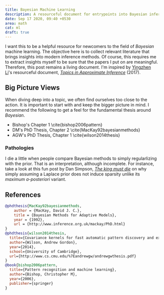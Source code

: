 ```yaml
---
title: Bayesian Machine Learning
description: A resourceful document for entrypoints into Bayesian inference
date: Sep 17 2020, 09:40 +0530
area: math
cat: ml
draft: true
---
```


I want this to be a helpful resource for newcomers to the field of _Bayesian_
machine learning. The objective here is to collect relevant literature
that brings insights into modern inference methods. Of course, this requires me
to extract insights myself to be sure that the papers I put on are
meaningful. Therefore, this post remains a living document. I'm inspired by 
[Yingzhen Li](http://yingzhenli.net/home/en/)'s resourceful 
document, [_Topics in Approximate Inference_](http://yingzhenli.net/home/pdf/topics_approx_infer.pdf) (2017).

## Big Picture Views

When diving deep into a topic, we often find ourselves too close to the action.
It is important to start with and keep the bigger picture in mind. I recommend
the following to get a feel for the fundamental thesis around _Bayesian_.

- Bishop's Chapter 1 \cite{bishop2006pattern}
- DM's PhD Thesis, Chapter 2 \cite{MacKay92bayesianmethods}
- AGW's PhD Thesis, Chapter 1 \cite{wilson2014thesis}

### Pathologies

I die a little when people compare Bayesian methods to simply regularlizing
with the prior. That is an interpretation, although incomplete. For instance,
take a look at this fun post by Dan Simpson, [_The king must die_](https://statmodeling.stat.columbia.edu/2017/11/02/king-must-die/) on why simply
assuming a Laplace prior does not induce sparsity unlike its _maximum a-posteriori_ variant.

## References

```bib
@phdthesis{MacKay92bayesianmethods,
    author = {MacKay, David J. C.},
    title = {Bayesian Methods for Adaptive Models},
    year = {1992},
    url = {http://www.inference.org.uk/mackay/PhD.html}
}
@phdthesis{wilson2014thesis,
  title={Covariance kernels for fast automatic pattern discovery and extrapolation with Gaussian processes},
  author={Wilson, Andrew Gordon},
  year={2014},
  school={University of Cambridge},
  url={http://www.cs.cmu.edu/%7Eandrewgw/andrewgwthesis.pdf}
}
@book{bishop2006pattern,
  title={Pattern recognition and machine learning},
  author={Bishop, Christopher M},
  year={2006},
  publisher={springer}
}
```